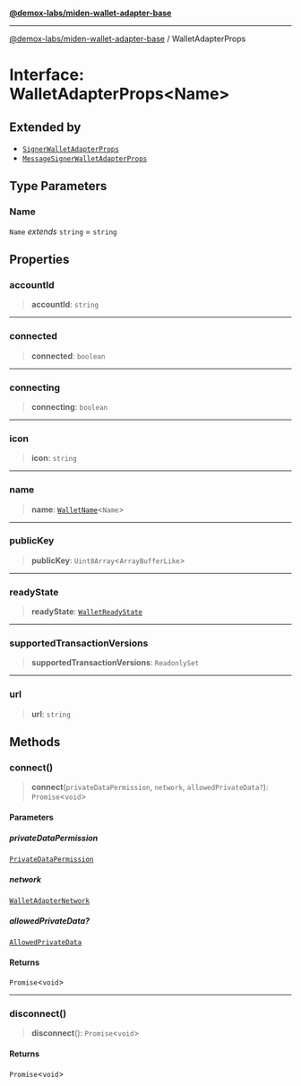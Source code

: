 [**@demox-labs/miden-wallet-adapter-base**](../README.md)

***

[@demox-labs/miden-wallet-adapter-base](../README.md) / WalletAdapterProps

# Interface: WalletAdapterProps\<Name\>

## Extended by

- [`SignerWalletAdapterProps`](SignerWalletAdapterProps.md)
- [`MessageSignerWalletAdapterProps`](MessageSignerWalletAdapterProps.md)

## Type Parameters

### Name

`Name` *extends* `string` = `string`

## Properties

### accountId

> **accountId**: `string`

***

### connected

> **connected**: `boolean`

***

### connecting

> **connecting**: `boolean`

***

### icon

> **icon**: `string`

***

### name

> **name**: [`WalletName`](../type-aliases/WalletName.md)\<`Name`\>

***

### publicKey

> **publicKey**: `Uint8Array`\<`ArrayBufferLike`\>

***

### readyState

> **readyState**: [`WalletReadyState`](../enumerations/WalletReadyState.md)

***

### supportedTransactionVersions

> **supportedTransactionVersions**: `ReadonlySet`

***

### url

> **url**: `string`

## Methods

### connect()

> **connect**(`privateDataPermission`, `network`, `allowedPrivateData?`): `Promise`\<`void`\>

#### Parameters

##### privateDataPermission

[`PrivateDataPermission`](../enumerations/PrivateDataPermission.md)

##### network

[`WalletAdapterNetwork`](../enumerations/WalletAdapterNetwork.md)

##### allowedPrivateData?

[`AllowedPrivateData`](../enumerations/AllowedPrivateData.md)

#### Returns

`Promise`\<`void`\>

***

### disconnect()

> **disconnect**(): `Promise`\<`void`\>

#### Returns

`Promise`\<`void`\>

